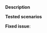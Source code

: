 **Description**
<!-- Please provide a description of the changes proposed in the Pull Request -->

**Tested scenarios**
<!-- Description of tested scenarios -->

**Fixed issue**:  <!-- #-prefixed issue number -->
